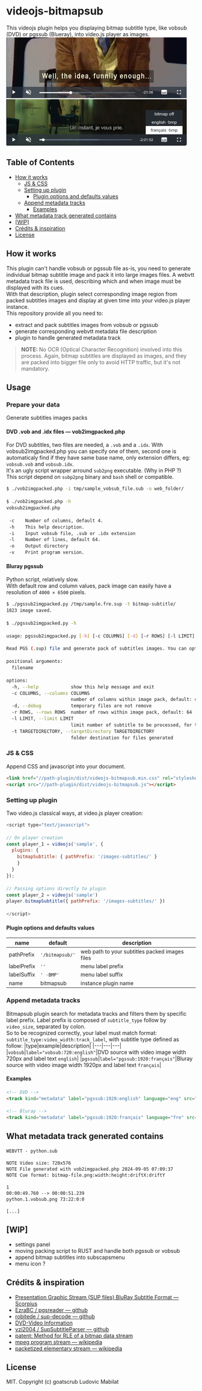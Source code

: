 # videojs-bitmapsub

This videojs plugin helps you displaying bitmap subtitle type, like vobsub (DVD) or pgssub (Blueray), into video.js player as images.  
![vobsub](docs/samples/screenshot/vobsub.png)
![pgssub](docs/samples/screenshot/pgssub.png)
## Table of Contents

<!-- START doctoc generated TOC please keep comment here to allow auto update -->
<!-- DON'T EDIT THIS SECTION, INSTEAD RE-RUN doctoc TO UPDATE -->

- [How it works](#how-it-works)
  - [JS & CSS](#js--css)
  - [Setting up plugin](#setting-up-plugin)
    - [Plugin options and defaults values](#plugin-options-and-defaults-values)
  - [Append metadata tracks](#append-metadata-tracks)
    - [Examples](#examples)
- [What metadata track generated contains](#what-metadata-track-generated-contains)
- [[WIP]](#wip)
- [Crédits & inspiration](#cr%C3%A9dits--inspiration)
- [License](#license)

<!-- END doctoc generated TOC please keep comment here to allow auto update -->
## How it works
This plugin can't handle vobsub or pgssub file as-is, you need to generate individual bitmap subtitle image and pack it into large images files. A webvtt metadata track file is used, describing which and when image must be displayed with its cues.  
With that description, plugin select corresponding image region from packed subtitles images and display at given time into your video.js player instance.  
This repository provide all you need to:
- extract and pack subtitles images from vobsub or pgssub
- generate corresponding webvtt metadata file description
- plugin to handle generated metadata track

> __**NOTE:**__ No OCR (Optical Character Recognition) involved into this process. Again, bitmap subtitles are displayed as images, and they are packed into bigger file only to avoid HTTP traffic, but it's not mandatory.
## Usage
### Prepare your data
Generate subtitles images packs
#### DVD .vob and .idx files — vob2imgpacked.php
For DVD subtitles, two files are needed, a `.vob` and a `.idx`. With vobsub2imgpacked.php you can specify one of them, second one is automaticaly find if they have same base name, only extension differs, eg: `vobsub.vob` and `vobsub.idx`.  
It's an ugly script wrapper arround `sub2png` executable. (Why in PHP ?)  
This script depend on `subp2png` binary and `bash` shell or compatible.
```sh
$ ./vob2imgpacked.php -i tmp/sample_vobsub_file.sub -o web_folder/

$ ./vob2imgpacked.php -h
vobsub2imgpacked.php

 -c    Number of columns, default 4.
 -h    This help description.
 -i    Input vobsub file, .sub or .idx extension
 -l    Number of lines, default 64.
 -o    Output directory
 -v    Print program version.
```
#### Bluray pgssub
Python script, relatively slow.  
With default row and column values, pack image can easily have a resolution of `4000 × 6500` pixels.
```sh
$ ./pgssub2imgpacked.py /tmp/sample.fre.sup -t bitmap-subtitle/
1823 image saved.

$ ./pgssub2imgpacked.py -h

usage: pgssub2imgpacked.py [-h] [-c COLUMNS] [-d] [-r ROWS] [-l LIMIT] [-t TARGETDIRECTORY] filename

Read PGS (.sup) file and generate pack of subtitles images. You can optionnaly define number of rows and columns.

positional arguments:
  filename

options:
  -h, --help            show this help message and exit
  -c COLUMNS, --columns COLUMNS
                        number of columns within image pack, default: 4
  -d, --debug           temporary files are not remove
  -r ROWS, --rows ROWS  number of rows within image pack, default: 64
  -l LIMIT, --limit LIMIT
                        limit number of subtitle to be processed, for tests purposes
  -t TARGETDIRECTORY, --targetDirectory TARGETDIRECTORY
                        folder destination for files generated
```
### JS & CSS
Append CSS and javascript into your document.
```html
<link href="//path-plugin/dist/videojs-bitmapsub.min.css" rel="stylesheet" />
<script src="//path-plugin/dist/videojs-bitmapsub.js"></script>
```
### Setting up plugin
Two video.js classical ways, at video.js player creation:
```js
<script type="text/javascript">

// On player creation
const player_1 = videojs('sample', {
  plugins: {
    bitmapSubtitle: { pathPrefix: '/images-subtitles/' }
    }
  }
});

// Passing options directly to plugin
const player_2 = videojs('sample')
player.bitmapSubtitle({ pathPrefix: '/images-subtitles/' })

</script>
```
#### Plugin options and defaults values

|name|default|description|
|----|---|---|
|pathPrefix|`'/bitmapsub/'`|web path to your subtitles packed images files|
|labelPrefix|`''`|menu label prefix|
|labelSuffix|`' ⋅BMP'`|menu label suffix|
|name|bitmapsub|instance plugin name|

### Append metadata tracks
Bitmapsub plugin search for metadata tracks and filters them by specific label prefix. Label prefix is composed of `subtitle_type` follow by `video_size`, separated by colon.  
So to be recognized correctly, your label must match format: `subtitle_type:video_width:track_label`, with subtitle type defined as follow:
|type|example|description|
|---|---|---|
|`vobsub`|`label="vobsub:720:english"`|DVD source with video image width 720px and label text `english`|
|`pgssub`|`label="pgssub:1920:français"`|Bluray source with video image width 1920px and label text `français`|

#### Examples
```html
<!-- DVD -->
<track kind="metadata" label="pgssub:1920:english" language="eng" src="/webvtt-path/file.eng.vtt" />

<!-- Bluray -->
<track kind="metadata" label="pgssub:1920:français" language="fre" src="/webvtt-path/file.fre.vtt" />
```

## What metadata track generated contains
```
WEBVTT - python.sub

NOTE Video size: 720x576
NOTE File generated with vob2imgpacked.php 2024-09-05 07:09:37
NOTE Cue format: bitmap-file.png:width:height:driftX:driftY

1
00:00:49.760 --> 00:00:51.239
python.1.vobsub.png 73:22:0:0

[...]
```
## [WIP]
- settings panel
- moving packing script to RUST and handle both pgssub or vobsub
- append bitmap subtitles into subscapsmenu
- menu icon ?

## Crédits & inspiration
- [Presentation Graphic Stream (SUP files) BluRay Subtitle Format — Scorpius](https://blog.thescorpius.com/index.php/2017/07/15/presentation-graphic-stream-sup-files-bluray-subtitle-format/)
- [EzraBC / pgsreader — github](https://github.com/EzraBC/pgsreader)
- [robjtede / sup-decode — github](https://github.com/robjtede/sup-decode)
- [DVD-Video Information](https://dvd.sourceforge.net/dvdinfo/)
- [yzi2004 / SupSubtitleParser — github](https://github.com/yzi2004/SupSubtitleParser)
- [patent: Method for RLE of a bitmap data stream](https://patentimages.storage.googleapis.com/ab/c6/ed/195ad89b2b8f10/US7912305.pdf)
- [mpeg program stream — wikipedia](https://en.wikipedia.org/wiki/MPEG_program_stream)
- [packetized elementary stream — wikipedia](https://en.wikipedia.org/wiki/Packetized_elementary_stream)
## License

MIT. Copyright (c) goatscrub Ludovic Mabilat


[videojs]: http://videojs.com/
